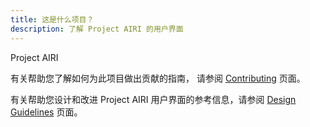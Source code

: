 ```yaml
---
title: 这是什么项目？
description: 了解 Project AIRI 的用户界面
---
```


Project AIRI

有关帮助您了解如何为此项目做出贡献的指南，
请参阅 [Contributing](../references/contributing/guide/) 页面。

有关帮助您设计和改进 Project AIRI 用户界面的参考信息，请参阅
[Design Guidelines](../references/design-guidelines/) 页面。
